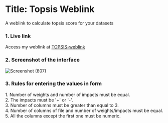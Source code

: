 <h1>Title: Topsis Weblink</h1>
A weblink to calculate topsis score for your datasets


<h3> 1. Live link </h3>
Access my weblink at 
<a href="http://ankita1007.pythonanywhere.com/" target="_blank">TOPSIS-weblink</a>

<h3> 2. Screenshot of the interface</h3>





![Screenshot (607)](https://user-images.githubusercontent.com/100415671/216342231-4160e3ed-37b6-4561-a64b-92b0e8d5c3fe.png)

<h3>3. Rules for entering the values in form </h3>
1. Number of weights and number of impacts must be equal.<br>
2. The impacts must be '+' or '-'.<br>
3. Number of columns must be greater than equal to 3.<br>
4. Number of columns of file and number of weights/impacts must be equal.<br>
5. All the columns except the first one must be numeric.<br>





